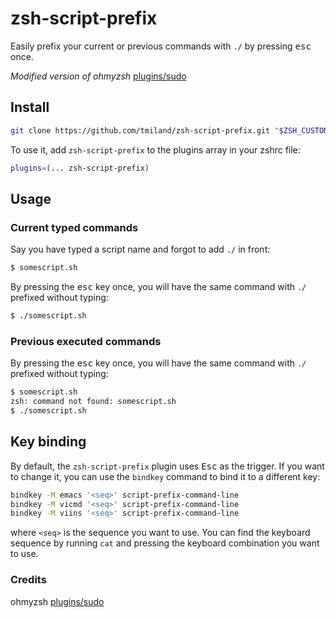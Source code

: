 # zsh-script-prefix

Easily prefix your current or previous commands with `./` by pressing <kbd>esc</kbd> once.

_Modified version of ohmyzsh_ [plugins/sudo](https://github.com/ohmyzsh/ohmyzsh/tree/master/plugins/sudo)

## Install

```bash
git clone https://github.com/tmiland/zsh-script-prefix.git "$ZSH_CUSTOM"/plugins/zsh-script-prefix
```

To use it, add `zsh-script-prefix` to the plugins array in your zshrc file:

```zsh
plugins=(... zsh-script-prefix)
```

## Usage

### Current typed commands

Say you have typed a script name and forgot to add `./` in front:

```bash
$ somescript.sh
```

By pressing the <kbd>esc</kbd> key once, you will have the same command with `./` prefixed without typing:

```bash
$ ./somescript.sh
```

### Previous executed commands

By pressing the <kbd>esc</kbd> key once, you will have the same command with `./` prefixed without typing:

```bash
$ somescript.sh
zsh: command not found: somescript.sh
$ ./somescript.sh
```

## Key binding

By default, the `zsh-script-prefix` plugin uses <kbd>Esc</kbd> as the trigger.
If you want to change it, you can use the `bindkey` command to bind it to a different key:

```sh
bindkey -M emacs '<seq>' script-prefix-command-line
bindkey -M vicmd '<seq>' script-prefix-command-line
bindkey -M viins '<seq>' script-prefix-command-line
```

where `<seq>` is the sequence you want to use. You can find the keyboard sequence
by running `cat` and pressing the keyboard combination you want to use.

### Credits

ohmyzsh [plugins/sudo](https://github.com/ohmyzsh/ohmyzsh/tree/master/plugins/sudo)